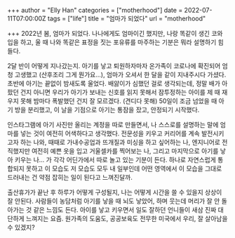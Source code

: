 +++
author = "Elly Han"
categories = ["motherhood"]
date = 2022-07-11T07:00:00Z
tags = ["life"]
title = "엄마가 되었다"
url = "motherhood"

+++
2022년 봄, 엄마가 되었다. 나나에게도 엄마이긴 했지만, 나랑 똑같이 생긴 코와 입을 하고, 울 때 나와 똑같은 표정을 짓는 포유류를 마주하는 기분은 뭐라 설명하기 힘들다.

2달 반이 어떻게 지나갔는지. 아기를 낳고 퇴원하자마자 온가족이 코로나에 확진되어 엄청 고생했고 (산후조리 그게 뭔가요...), 엄마가 오셔서 한 달을 같이 지내주시다 가셨다. 초반에 아기는 끝없이 밤새도록 울었다. 배앓이가 심했던 걸로 생각되는데, 정말 배가 아팠던 건지 아니면 우리가 아기가 보내는 신호를 읽지 못해서 잠투정하는 아이를 제 때 재우지 못해 밤마다 폭발했던 건지 잘 모르겠다. (견디다 못해) 50일이 조금 넘었을 때 아기 방을 분리했고, 이 날을 기점으로 아기는 통잠을 잤고, 안정되기 시작했다. 

인스타그램에 아기 사진만 올리는 계정을 따로 만들면서, 나 스스로를 설명하는 말에 엄마를 넣는 것이 여전히 어색하다고 생각했다. 전문성을 키우고 커리어를 계속 발전시키고자 하는 나와, 때때로 가내수공업과 뜨개질과 미싱을 하고 싶어하는 나, 엔지니어로 전직했지만 여전히 예쁜 옷을 입고 거울셀카를 찍어보는 나, 그리고 마지막으로 아기를 낳아 키우는 나... 가 각각 어딘가에서 따로 놀고 있는 기분이 든다. 하나로 자연스럽게 통합되지 못하고 이 모습도 저 모습도 모두 내 일부인데 어떤 영역에서 이 모습을 그대로 드러내는 건 약점 잡히는 일이 된다고 느껴진달까. 

출산휴가가 끝난 후 하루가 어떻게 구성될지, 나는 어떻게 시간을 쓸 수 있을지 상상이 잘 안된다. 사람들이 농담처럼 아기를 낳을 때 뇌도 낳았어, 하며 웃는데 머리가 잘 안 돌아가는 것 같은 느낌도 든다. 아이를 낳고 키우면서 일도 잘하던 언니들이 새삼 진짜 대단하게 느껴지는 요즘. 원가족의 도움도, 공공보육도 전무한 미국에서 우리, 잘 살아남을 수 있겠지?